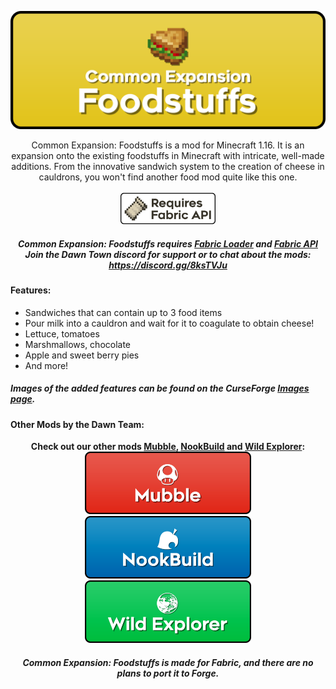 [![Common Expansion: Foodstuffs](https://raw.githubusercontent.com/DawnTeamMC/DawnTeamMC/master/common_expansion/foodstuffs/header.png)](https://www.curseforge.com/minecraft/mc-mods/ce-foodstuffs)

<p align="center">
	Common Expansion: Foodstuffs is a mod for Minecraft 1.16. It is an expansion onto the existing foodstuffs in Minecraft with intricate, well-made additions. From the innovative sandwich system to the creation of cheese in cauldrons, you won't find another food mod quite like this one.<br><br>
	<a href="https://www.curseforge.com/minecraft/mc-mods/fabric-api"><img title="Requires Fabric API" height="50" src="https://raw.githubusercontent.com/DawnTeamMC/DawnTeamMC/master/fabric_api/required.png"></a>
</p>

<h5 align="center">
	Common Expansion: Foodstuffs requires <a href="https://fabricmc.net/use/">Fabric Loader</a> and <a href="https://www.curseforge.com/minecraft/mc-mods/fabric-api">Fabric API</a><br>
	Join the Dawn Town discord for support or to chat about the mods: <a href="https://discord.gg/8ksTVJu">https://discord.gg/8ksTVJu</a><br>
</h5>

#### Features:

* Sandwiches that can contain up to 3 food items
* Pour milk into a cauldron and wait for it to coagulate to obtain cheese!
* Lettuce, tomatoes
* Marshmallows, chocolate
* Apple and sweet berry pies
* And more!


##### Images of the added features can be found on the CurseForge [Images page](https://www.curseforge.com/minecraft/mc-mods/ce-foodstuffs/screenshots).


#### Other Mods by the Dawn Team:
<p align="center">
	<strong>Check out our other mods <a href="https://www.curseforge.com/minecraft/mc-mods/mubble">Mubble</a>, <a href="https://www.curseforge.com/minecraft/mc-mods/nookbuild">NookBuild</a> and <a href="https://www.curseforge.com/minecraft/mc-mods/wild-explorer">Wild Explorer</a>:</strong><br>
	<a href="https://www.curseforge.com/minecraft/mc-mods/mubble"><img title="Mubble" height="100" src="https://raw.githubusercontent.com/DawnTeamMC/DawnTeamMC/master/mubble/header.png"></a>
	<a href="https://www.curseforge.com/minecraft/mc-mods/nookbuild"><img title="NookBuild" height="100" src="https://raw.githubusercontent.com/DawnTeamMC/DawnTeamMC/master/nookbuild/header.png"></a>
	<a href="https://www.curseforge.com/minecraft/mc-mods/wild-explorer"><img title="Wild Explorer" height="100" src="https://raw.githubusercontent.com/DawnTeamMC/DawnTeamMC/master/wild_explorer/header.png"></a><br>
</p>

<h5 align="center">
	Common Expansion: Foodstuffs is made for Fabric, and there are no plans to port it to Forge.<br>
</h5>